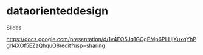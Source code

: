 # dataorienteddesign

Slides 

https://docs.google.com/presentation/d/1v4FO5Jq1GCgPMp6PLHjXuxqYhPgrl4XOf5EZaQhquO8/edit?usp=sharing
